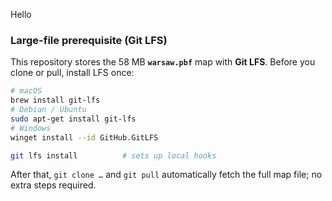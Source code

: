 Hello

### Large-file prerequisite (Git LFS)

This repository stores the 58 MB **`warsaw.pbf`** map with **Git LFS**.
Before you clone or pull, install LFS once:

```bash
# macOS
brew install git-lfs
# Debian / Ubuntu
sudo apt-get install git-lfs
# Windows
winget install --id GitHub.GitLFS

git lfs install          # sets up local hooks
```

After that, `git clone …` and `git pull` automatically fetch the full map file; no extra steps required.

